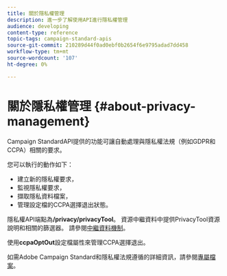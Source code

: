 ```yaml
---
title: 關於隱私權管理
description: 進一步了解使用API進行隱私權管理
audience: developing
content-type: reference
topic-tags: campaign-standard-apis
source-git-commit: 210289d44f0ad0ebf0b2654f6e9795adad7dd458
workflow-type: tm+mt
source-wordcount: '107'
ht-degree: 0%

---
```



# 關於隱私權管理 {#about-privacy-management}

Campaign StandardAPI提供的功能可讓自動處理與隱私權法規（例如GDPR和CCPA）相關的要求。

您可以執行的動作如下：

* 建立新的隱私權要求，
* 監視隱私權要求，
* 擷取隱私資料檔案，
* 管理設定檔的CCPA選擇退出狀態。

隱私權API端點為&#x200B;**/privacy/privacyTool**。 資源中繼資料中提供PrivacyTool資源說明和相關的篩選器。 請參閱[中繼資料機制](../../api/using/metadata-mechanism.md)。

使用&#x200B;**ccpaOptOut**&#x200B;設定檔屬性來管理CCPA選擇退出。

如需Adobe Campaign Standard和隱私權法規遵循的詳細資訊，請參閱[專屬檔案](../../start/using/privacy-requests.md)。
